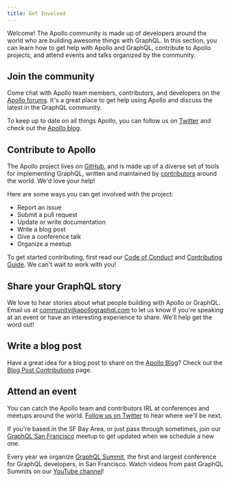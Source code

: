 ```yaml
---
title: Get Involved
---
```


Welcome! The Apollo community is made up of developers around the world who are building awesome things with GraphQL. In this section, you can learn how to get help with Apollo and GraphQL, contribute to Apollo projects, and attend events and talks organized by the community.

## Join the community

Come chat with Apollo team members, contributors, and developers on the [Apollo forums](https://community.apollographql.com/). It's a great place to get help using Apollo and discuss the latest in the GraphQL community.

To keep up to date on all things Apollo, you can follow us on [Twitter](https://twitter.com/apollographql) and check out the [Apollo blog](https://www.apollographql.com/blog/).

## Contribute to Apollo

The Apollo project lives on [GitHub](https://github.com/apollographql), and is made up of a diverse set of tools for implementing GraphQL, written and maintained by [contributors](https://github.com/orgs/apollographql/people) around the world. We'd love your help!

Here are some ways you can get involved with the project:

- Report an issue
- Submit a pull request
- Update or write documentation
- Write a blog post
- Give a conference talk
- Organize a meetup

To get started contributing, first read our [Code of Conduct](http://dev.apollodata.com/community/code-of-conduct.html) and [Contributing Guide](http://dev.apollodata.com/community/contributing.html). We can't wait to work with you!

## Share your GraphQL story

We love to hear stories about what people building with Apollo or GraphQL. Email us at [community@apollographql.com](mailto:community@apollographql.com) to let us know if you're speaking at an event or have an interesting experience to share. We'll help get the word out!

## Write a blog post

Have a great idea for a blog post to share on the [Apollo Blog](http://blog.apollographql.com/)? Check out the [Blog Post Contributions](/blog-post-contributions/) page.

## Attend an event

You can catch the Apollo team and contributors IRL at conferences and meetups around the world. [Follow us on Twitter](http://twitter.com/apollographql) to hear where we'll be next.

If you're based in the SF Bay Area, or just pass through sometimes, join our [GraphQL San Francisco](http://www.meetup.com/GraphQL-SF/) meetup to get updated when we schedule a new one.

Every year we organize [GraphQL Summit](https://summit.graphql.com), the first and largest conference for GraphQL developers, in San Francisco. Watch videos from past GraphQL Summits on our [YouTube channel](https://www.youtube.com/watch?v=bPlOGKPLtqM&list=PLpi1lPB6opQzSSOQU8JQLExuP1JUXPtmA)!
